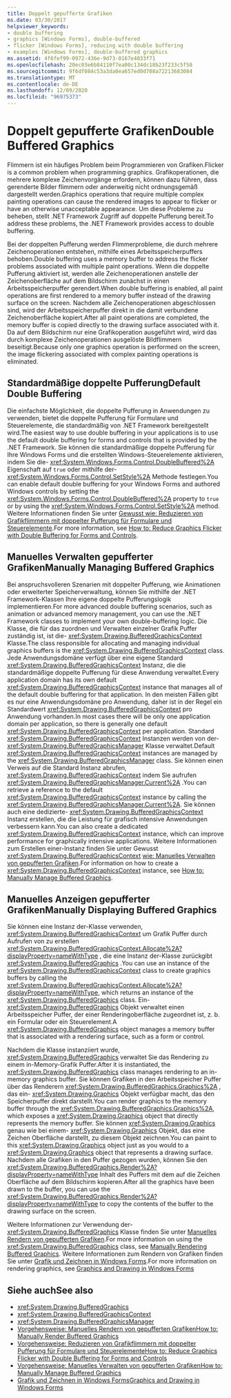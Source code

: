 ```yaml
---
title: Doppelt gepufferte Grafiken
ms.date: 03/30/2017
helpviewer_keywords:
- double buffering
- graphics [Windows Forms], double-buffered
- flicker [Windows Forms], reducing with double buffering
- examples [Windows Forms], double-buffered graphics
ms.assetid: 4f6fef99-0972-436e-9d73-0167e4033f71
ms.openlocfilehash: 20ec03e6b84110f7ea00c134dc18b23f233c5f58
ms.sourcegitcommit: 9f6df084c53a3da0ea657ed0d708a72213683084
ms.translationtype: MT
ms.contentlocale: de-DE
ms.lasthandoff: 12/09/2020
ms.locfileid: "96975373"
---
```

# <a name="double-buffered-graphics"></a><span data-ttu-id="92807-102">Doppelt gepufferte Grafiken</span><span class="sxs-lookup"><span data-stu-id="92807-102">Double Buffered Graphics</span></span>
<span data-ttu-id="92807-103">Flimmern ist ein häufiges Problem beim Programmieren von Grafiken.</span><span class="sxs-lookup"><span data-stu-id="92807-103">Flicker is a common problem when programming graphics.</span></span> <span data-ttu-id="92807-104">Grafikoperationen, die mehrere komplexe Zeichenvorgänge erfordern, können dazu führen, dass gerenderte Bilder flimmern oder anderweitig nicht ordnungsgemäß dargestellt werden.</span><span class="sxs-lookup"><span data-stu-id="92807-104">Graphics operations that require multiple complex painting operations can cause the rendered images to appear to flicker or have an otherwise unacceptable appearance.</span></span> <span data-ttu-id="92807-105">Um diese Probleme zu beheben, stellt .NET Framework Zugriff auf doppelte Pufferung bereit.</span><span class="sxs-lookup"><span data-stu-id="92807-105">To address these problems, the .NET Framework provides access to double buffering.</span></span>  
  
 <span data-ttu-id="92807-106">Bei der doppelten Pufferung werden Flimmerprobleme, die durch mehrere Zeichenoperationen entstehen, mithilfe eines Arbeitsspeicherpuffers behoben.</span><span class="sxs-lookup"><span data-stu-id="92807-106">Double buffering uses a memory buffer to address the flicker problems associated with multiple paint operations.</span></span> <span data-ttu-id="92807-107">Wenn die doppelte Pufferung aktiviert ist, werden alle Zeichenoperationen anstelle der Zeichenoberfläche auf dem Bildschirm zunächst in einen Arbeitsspeicherpuffer gerendert.</span><span class="sxs-lookup"><span data-stu-id="92807-107">When double buffering is enabled, all paint operations are first rendered to a memory buffer instead of the drawing surface on the screen.</span></span> <span data-ttu-id="92807-108">Nachdem alle Zeichenoperationen abgeschlossen sind, wird der Arbeitsspeicherpuffer direkt in die damit verbundene Zeichenoberfläche kopiert.</span><span class="sxs-lookup"><span data-stu-id="92807-108">After all paint operations are completed, the memory buffer is copied directly to the drawing surface associated with it.</span></span> <span data-ttu-id="92807-109">Da auf dem Bildschirm nur eine Grafikoperation ausgeführt wird, wird das durch komplexe Zeichenoperationen ausgelöste Bildflimmern beseitigt.</span><span class="sxs-lookup"><span data-stu-id="92807-109">Because only one graphics operation is performed on the screen, the image flickering associated with complex painting operations is eliminated.</span></span>  
  
## <a name="default-double-buffering"></a><span data-ttu-id="92807-110">Standardmäßige doppelte Pufferung</span><span class="sxs-lookup"><span data-stu-id="92807-110">Default Double Buffering</span></span>  
 <span data-ttu-id="92807-111">Die einfachste Möglichkeit, die doppelte Pufferung in Anwendungen zu verwenden, bietet die doppelte Pufferung für Formulare und Steuerelemente, die standardmäßig von .NET Framework bereitgestellt wird.</span><span class="sxs-lookup"><span data-stu-id="92807-111">The easiest way to use double buffering in your applications is to use the default double buffering for forms and controls that is provided by the .NET Framework.</span></span> <span data-ttu-id="92807-112">Sie können die standardmäßige doppelte Pufferung für Ihre Windows Forms und die erstellten Windows-Steuerelemente aktivieren, indem Sie die- <xref:System.Windows.Forms.Control.DoubleBuffered%2A> Eigenschaft auf `true` oder mithilfe der- <xref:System.Windows.Forms.Control.SetStyle%2A> Methode festlegen.</span><span class="sxs-lookup"><span data-stu-id="92807-112">You can enable default double buffering for your Windows Forms and authored Windows controls by setting the <xref:System.Windows.Forms.Control.DoubleBuffered%2A> property to `true` or by using the <xref:System.Windows.Forms.Control.SetStyle%2A> method.</span></span> <span data-ttu-id="92807-113">Weitere Informationen finden Sie unter [Gewusst wie: Reduzieren von Grafikflimmern mit doppelter Pufferung für Formulare und Steuerelemente](how-to-reduce-graphics-flicker-with-double-buffering-for-forms-and-controls.md).</span><span class="sxs-lookup"><span data-stu-id="92807-113">For more information, see [How to: Reduce Graphics Flicker with Double Buffering for Forms and Controls](how-to-reduce-graphics-flicker-with-double-buffering-for-forms-and-controls.md).</span></span>  
  
## <a name="manually-managing-buffered-graphics"></a><span data-ttu-id="92807-114">Manuelles Verwalten gepufferter Grafiken</span><span class="sxs-lookup"><span data-stu-id="92807-114">Manually Managing Buffered Graphics</span></span>  
 <span data-ttu-id="92807-115">Bei anspruchsvolleren Szenarien mit doppelter Pufferung, wie Animationen oder erweiterter Speicherverwaltung, können Sie mithilfe der .NET Framework-Klassen Ihre eigene doppelte Pufferungslogik implementieren.</span><span class="sxs-lookup"><span data-stu-id="92807-115">For more advanced double buffering scenarios, such as animation or advanced memory management, you can use the .NET Framework classes to implement your own double-buffering logic.</span></span> <span data-ttu-id="92807-116">Die Klasse, die für das zuordnen und Verwalten einzelner Grafik Puffer zuständig ist, ist die- <xref:System.Drawing.BufferedGraphicsContext> Klasse.</span><span class="sxs-lookup"><span data-stu-id="92807-116">The class responsible for allocating and managing individual graphics buffers is the <xref:System.Drawing.BufferedGraphicsContext> class.</span></span> <span data-ttu-id="92807-117">Jede Anwendungsdomäne verfügt über eine eigene Standard <xref:System.Drawing.BufferedGraphicsContext> Instanz, die die standardmäßige doppelte Pufferung für diese Anwendung verwaltet.</span><span class="sxs-lookup"><span data-stu-id="92807-117">Every application domain has its own default <xref:System.Drawing.BufferedGraphicsContext> instance that manages all of the default double buffering for that application.</span></span> <span data-ttu-id="92807-118">In den meisten Fällen gibt es nur eine Anwendungsdomäne pro Anwendung, daher ist in der Regel ein Standardwert <xref:System.Drawing.BufferedGraphicsContext> pro Anwendung vorhanden.</span><span class="sxs-lookup"><span data-stu-id="92807-118">In most cases there will be only one application domain per application, so there is generally one default <xref:System.Drawing.BufferedGraphicsContext> per application.</span></span> <span data-ttu-id="92807-119">Standard <xref:System.Drawing.BufferedGraphicsContext> Instanzen werden von der- <xref:System.Drawing.BufferedGraphicsManager> Klasse verwaltet.</span><span class="sxs-lookup"><span data-stu-id="92807-119">Default <xref:System.Drawing.BufferedGraphicsContext> instances are managed by the <xref:System.Drawing.BufferedGraphicsManager> class.</span></span> <span data-ttu-id="92807-120">Sie können einen Verweis auf die Standard Instanz abrufen, <xref:System.Drawing.BufferedGraphicsContext> indem Sie aufrufen <xref:System.Drawing.BufferedGraphicsManager.Current%2A> .</span><span class="sxs-lookup"><span data-stu-id="92807-120">You can retrieve a reference to the default <xref:System.Drawing.BufferedGraphicsContext> instance by calling the <xref:System.Drawing.BufferedGraphicsManager.Current%2A>.</span></span> <span data-ttu-id="92807-121">Sie können auch eine dedizierte- <xref:System.Drawing.BufferedGraphicsContext> Instanz erstellen, die die Leistung für grafisch intensive Anwendungen verbessern kann.</span><span class="sxs-lookup"><span data-stu-id="92807-121">You can also create a dedicated <xref:System.Drawing.BufferedGraphicsContext> instance, which can improve performance for graphically intensive applications.</span></span> <span data-ttu-id="92807-122">Weitere Informationen zum Erstellen einer-Instanz finden Sie unter Gewusst <xref:System.Drawing.BufferedGraphicsContext> [wie: Manuelles Verwalten von gepufferten Grafiken](how-to-manually-manage-buffered-graphics.md).</span><span class="sxs-lookup"><span data-stu-id="92807-122">For information on how to create a <xref:System.Drawing.BufferedGraphicsContext> instance, see [How to: Manually Manage Buffered Graphics](how-to-manually-manage-buffered-graphics.md).</span></span>  
  
## <a name="manually-displaying-buffered-graphics"></a><span data-ttu-id="92807-123">Manuelles Anzeigen gepufferter Grafiken</span><span class="sxs-lookup"><span data-stu-id="92807-123">Manually Displaying Buffered Graphics</span></span>  
 <span data-ttu-id="92807-124">Sie können eine Instanz der-Klasse verwenden, <xref:System.Drawing.BufferedGraphicsContext> um Grafik Puffer durch Aufrufen von zu erstellen <xref:System.Drawing.BufferedGraphicsContext.Allocate%2A?displayProperty=nameWithType> , die eine Instanz der-Klasse zurückgibt <xref:System.Drawing.BufferedGraphics> .</span><span class="sxs-lookup"><span data-stu-id="92807-124">You can use an instance of the <xref:System.Drawing.BufferedGraphicsContext> class to create graphics buffers by calling the <xref:System.Drawing.BufferedGraphicsContext.Allocate%2A?displayProperty=nameWithType>, which returns an instance of the <xref:System.Drawing.BufferedGraphics> class.</span></span> <span data-ttu-id="92807-125">Ein- <xref:System.Drawing.BufferedGraphics> Objekt verwaltet einen Arbeitsspeicher Puffer, der einer Renderingoberfläche zugeordnet ist, z. b. ein Formular oder ein Steuerelement.</span><span class="sxs-lookup"><span data-stu-id="92807-125">A <xref:System.Drawing.BufferedGraphics> object manages a memory buffer that is associated with a rendering surface, such as a form or control.</span></span>  
  
 <span data-ttu-id="92807-126">Nachdem die Klasse instanziiert wurde, <xref:System.Drawing.BufferedGraphics> verwaltet Sie das Rendering zu einem in-Memory-Grafik Puffer.</span><span class="sxs-lookup"><span data-stu-id="92807-126">After it is instantiated, the <xref:System.Drawing.BufferedGraphics> class manages rendering to an in-memory graphics buffer.</span></span> <span data-ttu-id="92807-127">Sie können Grafiken in den Arbeitsspeicher Puffer über das Renderern <xref:System.Drawing.BufferedGraphics.Graphics%2A> , das ein- <xref:System.Drawing.Graphics> Objekt verfügbar macht, das den Speicherpuffer direkt darstellt.</span><span class="sxs-lookup"><span data-stu-id="92807-127">You can render graphics to the memory buffer through the <xref:System.Drawing.BufferedGraphics.Graphics%2A>, which exposes a <xref:System.Drawing.Graphics> object that directly represents the memory buffer.</span></span> <span data-ttu-id="92807-128">Sie können <xref:System.Drawing.Graphics> genau wie bei einem- <xref:System.Drawing.Graphics> Objekt, das eine Zeichen Oberfläche darstellt, zu diesem Objekt zeichnen.</span><span class="sxs-lookup"><span data-stu-id="92807-128">You can paint to this <xref:System.Drawing.Graphics> object just as you would to a <xref:System.Drawing.Graphics> object that represents a drawing surface.</span></span> <span data-ttu-id="92807-129">Nachdem alle Grafiken in den Puffer gezogen wurden, können Sie den <xref:System.Drawing.BufferedGraphics.Render%2A?displayProperty=nameWithType> Inhalt des Puffers mit dem auf die Zeichen Oberfläche auf dem Bildschirm kopieren.</span><span class="sxs-lookup"><span data-stu-id="92807-129">After all the graphics have been drawn to the buffer, you can use the <xref:System.Drawing.BufferedGraphics.Render%2A?displayProperty=nameWithType> to copy the contents of the buffer to the drawing surface on the screen.</span></span>  
  
 <span data-ttu-id="92807-130">Weitere Informationen zur Verwendung der- <xref:System.Drawing.BufferedGraphics> Klasse finden Sie unter [Manuelles Rendern von gepufferten Grafiken](how-to-manually-render-buffered-graphics.md).</span><span class="sxs-lookup"><span data-stu-id="92807-130">For more information on using the <xref:System.Drawing.BufferedGraphics> class, see [Manually Rendering Buffered Graphics](how-to-manually-render-buffered-graphics.md).</span></span> <span data-ttu-id="92807-131">Weitere Informationen zum Rendern von Grafiken finden Sie unter [Grafik und Zeichnen in Windows Forms](graphics-and-drawing-in-windows-forms.md).</span><span class="sxs-lookup"><span data-stu-id="92807-131">For more information on rendering graphics, see [Graphics and Drawing in Windows Forms](graphics-and-drawing-in-windows-forms.md)</span></span>  
  
## <a name="see-also"></a><span data-ttu-id="92807-132">Siehe auch</span><span class="sxs-lookup"><span data-stu-id="92807-132">See also</span></span>

- <xref:System.Drawing.BufferedGraphics>
- <xref:System.Drawing.BufferedGraphicsContext>
- <xref:System.Drawing.BufferedGraphicsManager>
- [<span data-ttu-id="92807-133">Vorgehensweise: Manuelles Rendern von gepufferten Grafiken</span><span class="sxs-lookup"><span data-stu-id="92807-133">How to: Manually Render Buffered Graphics</span></span>](how-to-manually-render-buffered-graphics.md)
- [<span data-ttu-id="92807-134">Vorgehensweise: Reduzieren von Grafikflimmern mit doppelter Pufferung für Formulare und Steuerelemente</span><span class="sxs-lookup"><span data-stu-id="92807-134">How to: Reduce Graphics Flicker with Double Buffering for Forms and Controls</span></span>](how-to-reduce-graphics-flicker-with-double-buffering-for-forms-and-controls.md)
- [<span data-ttu-id="92807-135">Vorgehensweise: Manuelles Verwalten von gepufferten Grafiken</span><span class="sxs-lookup"><span data-stu-id="92807-135">How to: Manually Manage Buffered Graphics</span></span>](how-to-manually-manage-buffered-graphics.md)
- [<span data-ttu-id="92807-136">Grafik und Zeichnen in Windows Forms</span><span class="sxs-lookup"><span data-stu-id="92807-136">Graphics and Drawing in Windows Forms</span></span>](graphics-and-drawing-in-windows-forms.md)
